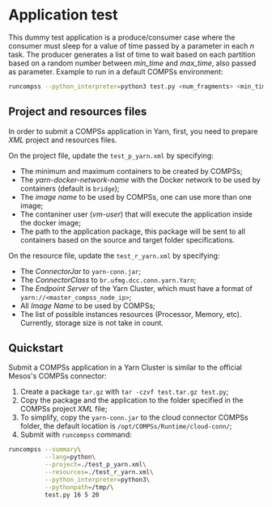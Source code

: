 
# Application test

This dummy test application is a produce/consumer case where the consumer must sleep for a value of time passed by a parameter in each *n* task. The producer generates a list of time to wait based on each partition based on a random number between *min_time* and *max_time*, also passed as parameter. Example to run in a default COMPSs environment:

```bash
runcompss --python_interpreter=python3 test.py <num_fragments> <min_time> <max_time>
```


## Project and resources files

In order to submit a COMPSs application in Yarn, first, you need to prepare *XML* project and resources files. 

On the project file, update the `test_p_yarn.xml` by specifying:

* The minimum and maximum containers to be created by COMPSs; 
* The *yarn-docker-network-name* with the Docker network to be used by containers (default is `bridge`); 
* The *image name* to be used by COMPSs, one can use more than one image;
* The contaniner user (*vm-user*) that will execute the application inside the docker image;
* The path to the application package, this package will be sent to all containers based on the source and target folder specifications.

On the resource file, update the `test_r_yarn.xml` by specifying:

* The *ConnectorJar* to `yarn-conn.jar`;
* The *ConnectorClass* to `br.ufmg.dcc.conn.yarn.Yarn`;
* The *Endpoint Server* of the Yarn Cluster, which must have a format of `yarn://<master_compss_node_ip>`;
* All *Image Name* to be used by COMPSs;
* The list of possible instances resources (Processor, Memory, etc). Currently, storage size is not take in count.


## Quickstart

Submit a COMPSs application in a Yarn Cluster is similar to the official Mesos's COMPSs connector:

1. Create a package `tar.gz` with `tar -czvf test.tar.gz test.py`;
2. Copy the package and the application to the folder specified in the COMPSs project *XML* file;
3. To simplify, copy the `yarn-conn.jar` to the cloud connector COMPSs folder, the default location is `/opt/COMPSs/Runtime/cloud-conn/`;
4. Submit with `runcompss` command:

```bash
runcompss --summary\
          --lang=python\
		  --project=./test_p_yarn.xml\
		  --resources=./test_r_yarn.xml\
	      --python_interpreter=python3\
          --pythonpath=/tmp/\
		  test.py 16 5 20
```
